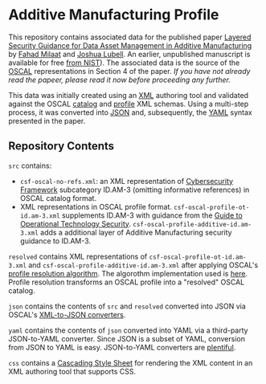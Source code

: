 # Additive Manufacturing Profile

This repository contains associated data for the published paper [Layered Security Guidance for
Data Asset Management in Additive Manufacturing](https://doi.org/10.1115/1.4064128) 
by [Fahad Milaat](https://www.linkedin.com/in/fahadmilaat/) and 
[Joshua Lubell](https://www.nist.gov/people/joshua-lubell). 
An earlier, unpublished manuscript is available for free [from NIST](https://www.nist.gov/publications/layered-security-guidance-data-asset-management-additive-manufacturing)). 
The associated data is the source 
of the [OSCAL](https://pages.nist.gov/OSCAL) representations in Section 4 of the paper. _If you have not already read 
the papeer, please read it now before proceeding any further._

This data was initially created using an [XML](https://www.w3.org/XML/) authoring tool and validated against the OSCAL 
[catalog](https://pages.nist.gov/OSCAL/concepts/layer/control/catalog/) and 
[profile](https://pages.nist.gov/OSCAL/concepts/layer/control/profile/) XML schemas. Using a multi-step process, it was 
converted into [JSON](https://www.json.org/) and, subsequently, the [YAML](https://yaml.org/) syntax presented in the paper.


## Repository Contents

`src` contains:
- `csf-oscal-no-refs.xml`: an XML representation of [Cybersecurity Framework](https://www.nist.gov/cyberframework) subcategory ID.AM-3 (omitting 
    informative references) in OSCAL catalog format.
- XML representations in OSCAL profile format.
    `csf-oscal-profile-ot-id.am-3.xml` supplements ID.AM-3 with guidance from the 
    [Guide to Operational Technology Security](https://csrc.nist.gov/publications/detail/sp/800-82/rev-3/draft). 
    `csf-oscal-profile-additive-id.am-3.xml` adds a additional layer of Additive Manufacturing security guidance to ID.AM-3. 

`resolved` contains XML representations of `csf-oscal-profile-ot-id.am-3.xml` and `csf-oscal-profile-additive-id.am-3.xml`
after applying OSCAL's [profile resolution algorithm](https://pages.nist.gov/OSCAL/concepts/processing/profile-resolution/). The algorothm implementation used is 
[here](https://github.com/usnistgov/OSCAL/tree/main/src/utils/resolver-pipeline).
Profile resolution transforms an OSCAL profile into a "resolved" OSCAL catalog.

`json` contains the contents of `src` and `resolved` converted into JSON via OSCAL's 
[XML-to-JSON converters](https://pages.nist.gov/OSCAL/tools/#data-conversion). 

`yaml` contains the contents of `json` converted into YAML via a third-party JSON-to-YAML converter.
Since JSON is a subset of YAML, conversion from JSON to YAML is easy. JSON-to-YAML converters are 
[plentiful](https://www.google.com/search?q=json+to+yaml+converter).

`css` contains a [Cascading Style Sheet](https://www.w3.org/Style/CSS/) for rendering the XML content in an XML authoring tool 
that supports CSS.